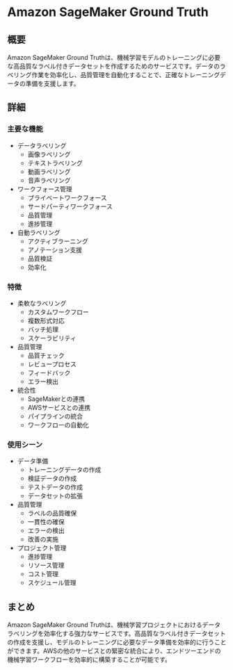 # Amazon SageMaker Ground Truth

## 概要
Amazon SageMaker Ground Truthは、機械学習モデルのトレーニングに必要な高品質なラベル付きデータセットを作成するためのサービスです。データのラベリング作業を効率化し、品質管理を自動化することで、正確なトレーニングデータの準備を支援します。

## 詳細

### 主要な機能
- データラベリング
  - 画像ラベリング
  - テキストラベリング
  - 動画ラベリング
  - 音声ラベリング
- ワークフォース管理
  - プライベートワークフォース
  - サードパーティワークフォース
  - 品質管理
  - 進捗管理
- 自動ラベリング
  - アクティブラーニング
  - アノテーション支援
  - 品質検証
  - 効率化

### 特徴
- 柔軟なラベリング
  - カスタムワークフロー
  - 複数形式対応
  - バッチ処理
  - スケーラビリティ
- 品質管理
  - 品質チェック
  - レビュープロセス
  - フィードバック
  - エラー検出
- 統合性
  - SageMakerとの連携
  - AWSサービスとの連携
  - パイプラインの統合
  - ワークフローの自動化

### 使用シーン
- データ準備
  - トレーニングデータの作成
  - 検証データの作成
  - テストデータの作成
  - データセットの拡張
- 品質管理
  - ラベルの品質確保
  - 一貫性の確保
  - エラーの検出
  - 改善の実施
- プロジェクト管理
  - 進捗管理
  - リソース管理
  - コスト管理
  - スケジュール管理

## まとめ
Amazon SageMaker Ground Truthは、機械学習プロジェクトにおけるデータラベリングを効率化する強力なサービスです。高品質なラベル付きデータセットの作成を支援し、モデルのトレーニングに必要なデータ準備を効率的に行うことができます。AWSの他のサービスとの緊密な統合により、エンドツーエンドの機械学習ワークフローを効率的に構築することが可能です。 
